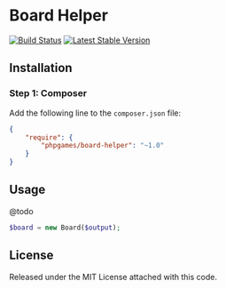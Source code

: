 Board Helper
============

[![Build Status](https://secure.travis-ci.org/aferrandini/BoardHelper.png)](http://travis-ci.org/aferrandini/BoardHelper)
[![Latest Stable Version](https://poser.pugx.org/phpgames/board-helper/v/stable.png)](https://packagist.org/packages/phpgames/board-helper)

## Installation

### Step 1: Composer

Add the following line to the `composer.json` file:

``` json
{
    "require": {
        "phpgames/board-helper": "~1.0"
    }
}
```

## Usage
@todo

```php
$board = new Board($output);
```

## License
Released under the MIT License attached with this code.
